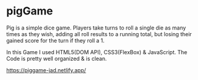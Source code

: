 # pigGame
Pig is a simple dice game. Players take turns to roll a single die as many times as they wish, adding all roll results to a running total, but losing their gained score for the turn if they roll a 1.

In this Game I used HTML5(DOM API), CSS3(FlexBox) & JavaScript. The Code is pretty well organized & is clean.   

https://piggame-jad.netlify.app/ 
